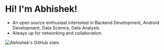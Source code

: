# Hi! I'm Abhishek!

- An open source enthusiast interested in Backend Development, Android Development, Data Science, Data Analysis.
- Always up for networking and collaboration.

![Abhishek's GitHub stats](https://github-readme-stats.vercel.app/api?username=its-me-abhishek&show_icons=true&theme=one_dark_pro)

